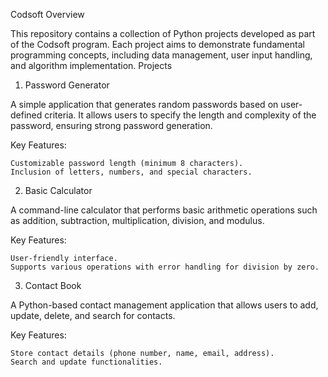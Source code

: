 Codsoft 
Overview

This repository contains a collection of Python projects developed as part of the Codsoft program. Each project aims to demonstrate fundamental programming concepts, including data management, user input handling, and algorithm implementation.
Projects
1. Password Generator

A simple application that generates random passwords based on user-defined criteria. It allows users to specify the length and complexity of the password, ensuring strong password generation.

Key Features:

    Customizable password length (minimum 8 characters).
    Inclusion of letters, numbers, and special characters.


2. Basic Calculator

A command-line calculator that performs basic arithmetic operations such as addition, subtraction, multiplication, division, and modulus.

Key Features:

    User-friendly interface.
    Supports various operations with error handling for division by zero.


3. Contact Book

A Python-based contact management application that allows users to add, update, delete, and search for contacts.

Key Features:

    Store contact details (phone number, name, email, address).
    Search and update functionalities.
